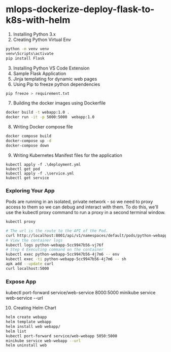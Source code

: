 # mlops-dockerize-deploy-flask-to-k8s-with-helm

1. Installing Python 3.x
2. Creating Python Virtual Env

```bash
python -m venv venv
venv\Scripts\activate
pip install Flask
```

3. Installing Python VS Code Extension
4. Sample Flask Application
5. Jinja templating for dynamic web pages
6. Using Pip to freeze python dependencies

```bash
pip freeze > requirement.txt
```

7. Building the docker images using Dockerfile

```bash
docker build -t webapp:1.0 .
docker run -it -p 5000:5000  webapp:1.0
```

8. Writing Docker compose file

```bash
docker compose build
docker-compose up -d
docker-compose down
```

9. Writing Kubernetes Manifest files for the application

```
kubectl apply -f .\deployment.yml
kubectl get pod
kubectl apply -f .\service.yml
kubectl get service
```

### Exploring Your App

Pods are running in an isolated, private network - so we need to proxy access to them so we can debug and interact with them. To do this, we'll use the kubectl proxy command to run a proxy in a second terminal window.

```bash
kubectl proxy
```

```bash
# The url is the route to the API of the Pod.
curl http://localhost:8001/api/v1/namespaces/default/pods/python-webapp-5cc9947b56-vj76f/proxy/
# View the container logs
kubectl logs python-webapp-5cc9947b56-vj76f
# Step 4 Executing command on the container
kubectl exec python-webapp-5cc9947b56-4j7m6 -- env
kubectl exec -ti python-webapp-5cc9947b56-4j7m6 -- sh
apk add --update curl
curl localhost:5000
```

### Expose App

kubectl port-forward service/web-service 8000:5000
minikube service web-service --url

10. Creating Helm Chart

```bash
helm create webapp
helm template webapp
helm install web webapp/
helm list
kubectl port-forward service/web-webapp 5050:5000
minikube service web-webapp --url
helm uninstall web
```
